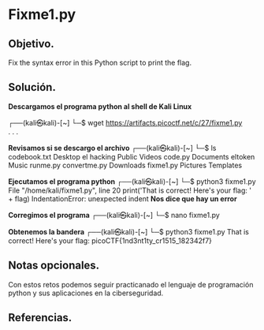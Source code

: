 
# Fixme1.py

## Objetivo.

Fix the syntax error in this Python script to print the flag.

## Solución.

**Descargamos  el programa python al shell de Kali Linux**

┌──(kali㉿kali)-[~]
└─$ wget https://artifacts.picoctf.net/c/27/fixme1.py  
.
.
.

**Revisamos si se descargo el archivo**
┌──(kali㉿kali)-[~]
└─$ ls
codebook.txt  Desktop    el         hacking   Public     Videos
code.py       Documents  eltoken    Music     runme.py
convertme.py  Downloads  fixme1.py  Pictures  Templates

**Ejecutamos el programa python**
┌──(kali㉿kali)-[~]
└─$ python3 fixme1.py 
  File "/home/kali/fixme1.py", line 20
    print('That is correct! Here\'s your flag: ' + flag)
IndentationError: unexpected indent
**Nos dice que hay un error**

**Corregimos el programa**
┌──(kali㉿kali)-[~]
└─$ nano fixme1.py 

**Obtenemos la bandera**
┌──(kali㉿kali)-[~]
└─$ python3 fixme1.py
That is correct! Here's your flag: picoCTF{1nd3nt1ty_cr1515_182342f7}

## Notas opcionales.

Con estos retos podemos seguir practicanado el lenguaje de programación python y sus aplicaciones en la ciberseguridad.

## Referencias.